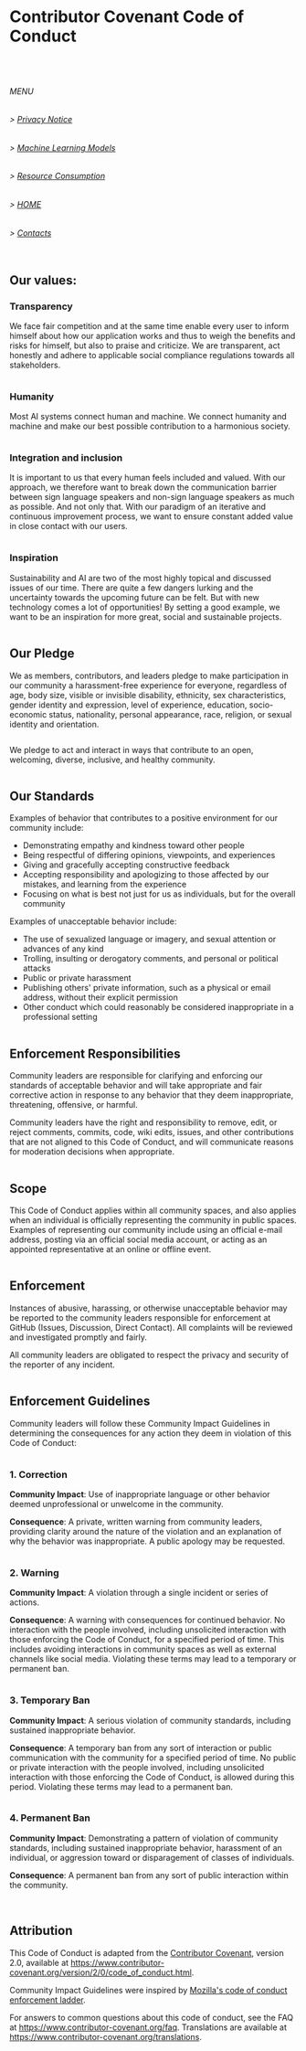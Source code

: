 # Contributor Covenant Code of Conduct
<pre>


</pre>
###### MENU

###### > [Privacy Notice](PRIVACY_NOTICE.md)
###### > [Machine Learning Models](ML.md)
###### > [Resource Consumption](RESOURCE_CONSUMPTION.md)
###### > [HOME](index.md)
###### > [Contacts](CONTACTS.md)

<pre>
</pre>

## Our values:
### Transparency 
We face fair competition and at the same time enable every user to inform himself about how our application works and thus to weigh the benefits and risks for himself, but also to praise and criticize. 
We are transparent, act honestly and adhere to applicable social compliance regulations towards all stakeholders.


<pre>
</pre>

### Humanity 
Most AI systems connect human and machine. 
We connect humanity and machine and make our best possible contribution to a harmonious society.

<pre>
</pre>

### Integration and inclusion
It is important to us that every human feels included and valued. 
With our approach, we therefore want to break down the communication barrier between sign language speakers and non-sign language speakers as much as possible. 
And not only that. With our paradigm of an iterative and continuous improvement process, we want to ensure constant added value in close contact with our users.

<pre>
</pre>

### Inspiration 
Sustainability and AI are two of the most highly topical and discussed issues of our time. There are quite a few dangers lurking and the uncertainty towards the upcoming future can be felt. 
But with new technology comes a lot of opportunities! By setting a good example, we want to be an inspiration for more great, social and sustainable projects.

<pre>
</pre>

## Our Pledge

We as members, contributors, and leaders pledge to make participation in our
community a harassment-free experience for everyone, regardless of age, body
size, visible or invisible disability, ethnicity, sex characteristics, gender
identity and expression, level of experience, education, socio-economic status,
nationality, personal appearance, race, religion, or sexual identity
and orientation.

<pre></pre>
We pledge to act and interact in ways that contribute to an open, welcoming,
diverse, inclusive, and healthy community.

<pre>
</pre>

## Our Standards

Examples of behavior that contributes to a positive environment for our
community include:

* Demonstrating empathy and kindness toward other people
* Being respectful of differing opinions, viewpoints, and experiences
* Giving and gracefully accepting constructive feedback
* Accepting responsibility and apologizing to those affected by our mistakes,
  and learning from the experience
* Focusing on what is best not just for us as individuals, but for the
  overall community

Examples of unacceptable behavior include:

* The use of sexualized language or imagery, and sexual attention or
  advances of any kind
* Trolling, insulting or derogatory comments, and personal or political attacks
* Public or private harassment
* Publishing others' private information, such as a physical or email
  address, without their explicit permission
* Other conduct which could reasonably be considered inappropriate in a
  professional setting

<pre>
</pre>

## Enforcement Responsibilities

Community leaders are responsible for clarifying and enforcing our standards of
acceptable behavior and will take appropriate and fair corrective action in
response to any behavior that they deem inappropriate, threatening, offensive,
or harmful.

Community leaders have the right and responsibility to remove, edit, or reject
comments, commits, code, wiki edits, issues, and other contributions that are
not aligned to this Code of Conduct, and will communicate reasons for moderation
decisions when appropriate.

<pre>
</pre>

## Scope

This Code of Conduct applies within all community spaces, and also applies when
an individual is officially representing the community in public spaces.
Examples of representing our community include using an official e-mail address,
posting via an official social media account, or acting as an appointed
representative at an online or offline event.

<pre>
</pre>

## Enforcement

Instances of abusive, harassing, or otherwise unacceptable behavior may be
reported to the community leaders responsible for enforcement at
GitHub (Issues, Discussion, Direct Contact).
All complaints will be reviewed and investigated promptly and fairly.

All community leaders are obligated to respect the privacy and security of the
reporter of any incident.

<pre>
</pre>

## Enforcement Guidelines

Community leaders will follow these Community Impact Guidelines in determining
the consequences for any action they deem in violation of this Code of Conduct:

<pre>
</pre>

### 1. Correction

**Community Impact**: Use of inappropriate language or other behavior deemed
unprofessional or unwelcome in the community.

**Consequence**: A private, written warning from community leaders, providing
clarity around the nature of the violation and an explanation of why the
behavior was inappropriate. A public apology may be requested.


<pre>
</pre>

### 2. Warning

**Community Impact**: A violation through a single incident or series
of actions.

**Consequence**: A warning with consequences for continued behavior. No
interaction with the people involved, including unsolicited interaction with
those enforcing the Code of Conduct, for a specified period of time. This
includes avoiding interactions in community spaces as well as external channels
like social media. Violating these terms may lead to a temporary or
permanent ban.

<pre>
</pre>

### 3. Temporary Ban

**Community Impact**: A serious violation of community standards, including
sustained inappropriate behavior.

**Consequence**: A temporary ban from any sort of interaction or public
communication with the community for a specified period of time. No public or
private interaction with the people involved, including unsolicited interaction
with those enforcing the Code of Conduct, is allowed during this period.
Violating these terms may lead to a permanent ban.

<pre>
</pre>

### 4. Permanent Ban

**Community Impact**: Demonstrating a pattern of violation of community
standards, including sustained inappropriate behavior,  harassment of an
individual, or aggression toward or disparagement of classes of individuals.

**Consequence**: A permanent ban from any sort of public interaction within
the community.

<pre>

</pre>

## Attribution

This Code of Conduct is adapted from the [Contributor Covenant][homepage],
version 2.0, available at
https://www.contributor-covenant.org/version/2/0/code_of_conduct.html.

Community Impact Guidelines were inspired by [Mozilla's code of conduct
enforcement ladder](https://github.com/mozilla/diversity).

[homepage]: https://www.contributor-covenant.org

For answers to common questions about this code of conduct, see the FAQ at
https://www.contributor-covenant.org/faq. Translations are available at
https://www.contributor-covenant.org/translations.
